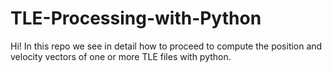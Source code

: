 # TLE-Processing-with-Python
Hi! In this repo we see in detail how to proceed to compute the position and velocity vectors of one or more TLE files with python.
